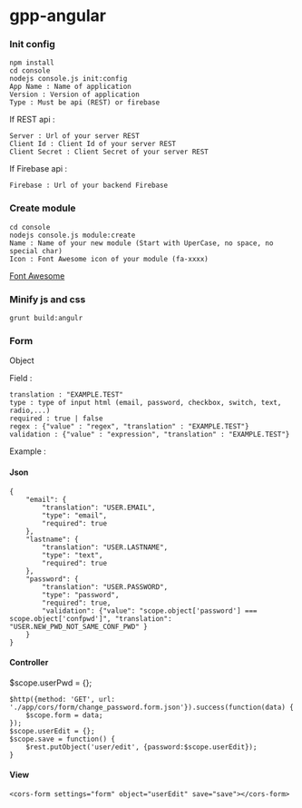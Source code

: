 # gpp-angular

### Init config

```
npm install
cd console
nodejs console.js init:config
App Name : Name of application
Version : Version of application
Type : Must be api (REST) or firebase
```

If REST api :

```
Server : Url of your server REST
Client Id : Client Id of your server REST
Client Secret : Client Secret of your server REST
```

If Firebase api :

```
Firebase : Url of your backend Firebase
```

### Create module

```
cd console
nodejs console.js module:create
Name : Name of your new module (Start with UperCase, no space, no special char)
Icon : Font Awesome icon of your module (fa-xxxx)
```

[Font Awesome](https://fortawesome.github.io/Font-Awesome/icons/)


### Minify js and css

```
grunt build:angulr
```

### Form

Object 

Field :

```
translation : "EXAMPLE.TEST"
type : type of input html (email, password, checkbox, switch, text, radio,...)
required : true | false
regex : {"value" : "regex", "translation" : "EXAMPLE.TEST"}
validation : {"value" : "expression", "translation" : "EXAMPLE.TEST"}
```

Example : 

#### Json

```
{
    "email": {
        "translation": "USER.EMAIL",
        "type": "email",
        "required": true
    },
    "lastname": {
        "translation": "USER.LASTNAME",
        "type": "text",
        "required": true
    },
    "password": {
        "translation": "USER.PASSWORD",
        "type": "password",
        "required": true,
        "validation": {"value": "scope.object['password'] === scope.object['confpwd']", "translation": "USER.NEW_PWD_NOT_SAME_CONF_PWD" }
    }
}
```

#### Controller

$scope.userPwd = {};

```
$http({method: 'GET', url: './app/cors/form/change_password.form.json'}).success(function(data) {
    $scope.form = data;
});
$scope.userEdit = {};
$scope.save = function() {
    $rest.putObject('user/edit', {password:$scope.userEdit});
}
```

#### View

```
<cors-form settings="form" object="userEdit" save="save"></cors-form>
```